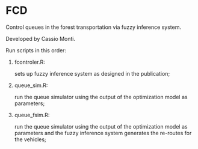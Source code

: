 # FCD
Control queues in the forest transportation via fuzzy inference system.

Developed by Cassio Monti.

Run scripts in this order:
1. fcontroler.R:
   
     sets up fuzzy inference system as designed in the publication;
3. queue_sim.R:
   
     run the queue simulator using the output of the optimization model as parameters;
5. queue_fsim.R:
   
     run the queue simulator using the output of the optimization model as parameters and the fuzzy inference system generates the re-routes for the vehicles;
